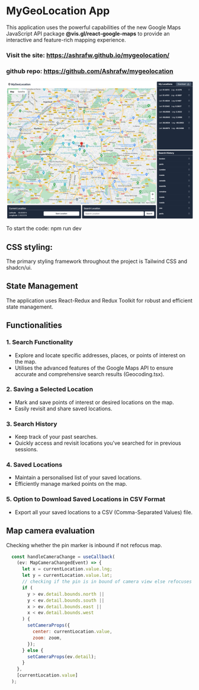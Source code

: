 # MyGeoLocation App

This application uses the powerful capabilities of the new Google Maps JavaScript API package **@vis.gl/react-google-maps** to provide an interactive and feature-rich mapping experience.

### Visit the site: https://ashrafw.github.io/mygeolocation/

### github repo: https://github.com/Ashrafw/mygeolocation

![alt text](image.png)

To start the code: npm run dev

## CSS styling:

The primary styling framework throughout the project is Tailwind CSS and shadcn/ui.

## State Management

The application uses React-Redux and Redux Toolkit for robust and efficient state management.

## Functionalities

### 1. Search Functionality

- Explore and locate specific addresses, places, or points of interest on the map.
- Utilises the advanced features of the Google Maps API to ensure accurate and comprehensive search results (Geocoding.tsx).

### 2. Saving a Selected Location

- Mark and save points of interest or desired locations on the map.
- Easily revisit and share saved locations.

### 3. Search History

- Keep track of your past searches.
- Quickly access and revisit locations you've searched for in previous sessions.

### 4. Saved Locations

- Maintain a personalised list of your saved locations.
- Efficiently manage marked points on the map.

### 5. Option to Download Saved Locations in CSV Format

- Export all your saved locations to a CSV (Comma-Separated Values) file.

## Map camera evaluation

Checking whether the pin marker is inbound if not refocus map.

```Javascript
  const handleCameraChange = useCallback(
    (ev: MapCameraChangedEvent) => {
      let x = currentLocation.value.lng;
      let y = currentLocation.value.lat;
      // checking if the pin is in bound of camera view else refocuses
      if (
        y > ev.detail.bounds.north ||
        y < ev.detail.bounds.south ||
        x > ev.detail.bounds.east ||
        x < ev.detail.bounds.west
      ) {
        setCameraProps({
          center: currentLocation.value,
          zoom: zoom,
        });
      } else {
        setCameraProps(ev.detail);
      }
    },
    [currentLocation.value]
  );


```
